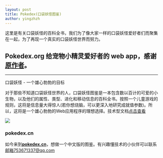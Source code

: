 ```yaml
---
layout: post
title: Pokedex(口袋妖怪图鉴)
author: yingzhzh
---
```


这里是有关口袋妖怪的百科全书，我们为了像大家一样的口袋妖怪爱好者们而聚集在一起，为了再现一个真实的口袋妖怪世界而努力。


## Pokedex.org 给宠物小精灵爱好者的 web app，感谢[原作者](https://github.com/nolanlawson/Pokedex.org "nolanlawson")。
-----

口袋妖怪 - 一个雄心勃勃的目标

对于那些不知道口袋妖怪世界的人，口袋妖怪图鉴是一本包含数以百计的可爱的小生物，以及他们的属性、类型、进化和移动信息的百科全书。按照一个儿童游戏的规则，这将是信息量大得惊人(若你想烧脑，可以更深入地研究成就值参数)。所以，这将是一个雄心勃勃的Web应用程序的理想选择。技术型文档[点击查看](https://gold.xitu.io/entry/56cebb8edf0eea79dc7c1ff0)

[![](http://ww4.sinaimg.cn/large/9b5c8bd8jw1f1bompvvkeg208w0ft7wj.gif)](http://ww4.sinaimg.cn/large/9b5c8bd8jw1f1bompvvkeg208w0ft7wj.gif)

### pokedex.cn
如今来到[**pokedex.cn**][1]，想做一个中文版的图鉴。有兴趣懂技术的小伙伴可以联系[邮箱](mailto:753671337@qq.com "邮箱")753671337@qq.com


  [1]: http://www.pokedex.cn
